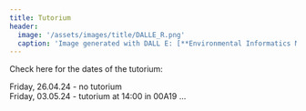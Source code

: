 ```yaml
---
title: Tutorium
header:
  image: '/assets/images/title/DALLE_R.png'
  caption: 'Image generated with DALL E: [**Environmental Informatics Marburg**](https://www.uni-marburg.de/en/fb19/disciplines/physisch/environmentalinformatics)'
---
```


Check here for the dates of the tutorium:

Friday, 26.04.24 - no tutorium  
Friday, 03.05.24 - tutorium at 14:00 in 00A19
...